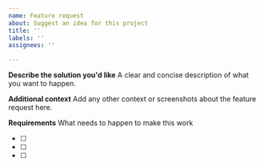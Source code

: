```yaml
---
name: Feature request
about: Suggest an idea for this project
title: ''
labels: ''
assignees: ''

---
```


**Describe the solution you'd like**
A clear and concise description of what you want to happen.

**Additional context**
Add any other context or screenshots about the feature request here.

**Requirements**
What needs to happen to make this work

- [ ]
- [ ]
- [ ]
